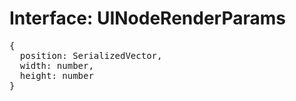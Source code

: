 # Interface: UINodeRenderParams

<pre>
{
  position: <Ref to="./serialized-vector">SerializedVector</Ref>,
  width: number,
  height: number
}
</pre>
